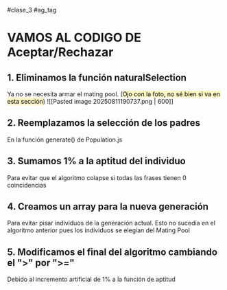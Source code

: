 #clase_3 #ag_tag 

# VAMOS AL CODIGO DE Aceptar/Rechazar


## **1.** Eliminamos la función naturalSelection
Ya no se necesita armar el mating pool. (<mark style="background: #FFF3A3A6;">Ojo con la foto, no sé bien si va en esta sección</mark>)
![[Pasted image 20250811190737.png | 600]]

## **2.** Reemplazamos la selección de los padres
En la función generate() de Population.js
## **3.** Sumamos 1% a la aptitud del individuo
Para evitar que el algoritmo colapse si todas las frases tienen 0 coincidencias

## 4. Creamos un array para la nueva generación
Para evitar pisar individuos de la generación actual. Esto no sucedía en el algoritmo anterior pues los individuos se elegían del Mating Pool

## 5. Modificamos el final del algoritmo cambiando el ">" por ">="
Debido al incremento artificial de 1% a la función de aptitud

